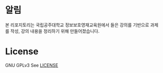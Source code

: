 # 알림
본 리포지토리는 국립공주대학교 정보보호영재교육원에서 들은 강의를 기반으로 과제를 작성, 강의 내용을 정리하기 위해 만들어졌습니다.

# License
GNU GPLv3
See [LICENSE](/LICENSE)
